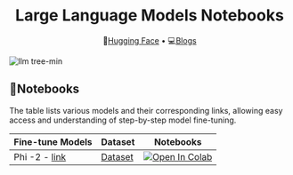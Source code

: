 <h1 align="center"> Large Language Models Notebooks</h1>
<p align="center">
  🤗<a href="https://www.google.com">Hugging Face</a> • 💻<a href="https://www.google.com">Blogs</a>
</p>

 ![llm tree-min](https://github.com/prasadmahamulkar/Large-Language-Models-llm-/assets/93597510/9da2115a-3eed-4f5f-ac72-125800a0eb6e)
 

<h2>📝Notebooks</h2>
<p>The table lists various models and their corresponding links, allowing easy access and understanding of step-by-step model fine-tuning. </p>


  | Fine-tune Models                      | Dataset | Notebooks | 
|----------------------------|-----------------------------------------------|-----------------------|
| Phi -2 - [link](https://huggingface.co/prsdm/phi-2-medquad)                      | [Dataset](https://huggingface.co/datasets/prsdm/MedQuad-phi2-1k)                 | [![Open In Colab](https://colab.research.google.com/assets/colab-badge.svg)](https://colab.research.google.com/drive/1zki5smRQDDIYGZ9LuTzVLV_qcq4dH8Aj)               |       

